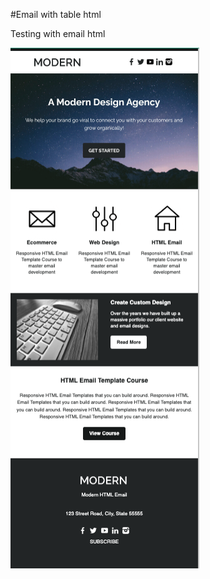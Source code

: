 #Email with table html

Testing with email html

<img src="./img/emailMaquetacion.png" alt="resultado mquetación email" width="60%">
